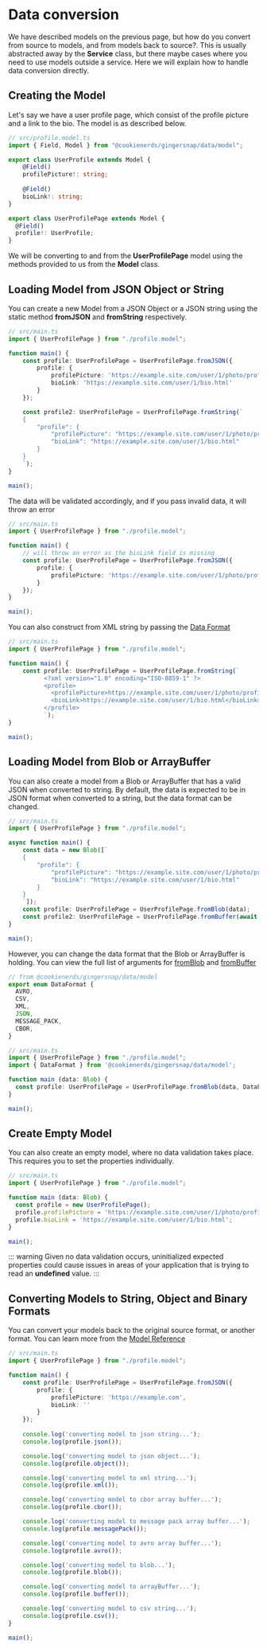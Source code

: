 # Data conversion

We have described models on the previous page, but how do you convert from source to models, and from models back to 
source?. This is usually abstracted away by the **Service** class, but there maybe cases where you need to use models
outside a service. Here we will explain how to handle data conversion directly.

## Creating the Model

Let's say we have a user profile page, which consist of the profile picture and a link to the bio. The model is as
described below.

```ts
// src/profile.model.ts
import { Field, Model } from "@cookienerds/gingersnap/data/model";

export class UserProfile extends Model {
    @Field() 
    profilePicture!: string;
    
    @Field() 
    bioLink!: string;
}

export class UserProfilePage extends Model {
  @Field() 
  profile!: UserProfile;
}
```

We will be converting to and from the **UserProfilePage** model using the methods provided to us from the **Model** class.

## Loading Model from JSON Object or String

You can create a new Model from a JSON Object or a JSON string using the static method **fromJSON** and **fromString**
respectively.
```ts
// src/main.ts
import { UserProfilePage } from "./profile.model";

function main() {
    const profile: UserProfilePage = UserProfilePage.fromJSON({
        profile: {
            profilePicture: 'https://example.site.com/user/1/photo/profile.png',
            bioLink: 'https://example.site.com/user/1/bio.html'
        }
    });

    const profile2: UserProfilePage = UserProfilePage.fromString(`
    {
        "profile": {
            "profilePicture": "https://example.site.com/user/1/photo/profile.png",
            "bioLink": "https://example.site.com/user/1/bio.html"
        }
    }
    `);
}

main();
```
The data will be validated accordingly, and if you pass invalid data, it will throw an error
```ts
// src/main.ts
import { UserProfilePage } from "./profile.model";

function main() {
    // will throw an error as the bioLink field is missing
    const profile: UserProfilePage = UserProfilePage.fromJSON({
        profile: {
            profilePicture: 'https://example.site.com/user/1/photo/profile.png', // [!code error]
        }
    });
}

main();
```

You can also construct from XML string by passing the [Data Format](https://cookienerd-frameworks.gitlab.io/gingersnap/internal/classes/annotations_model_model.Model.html#fromString)
```ts
// src/main.ts
import { UserProfilePage } from "./profile.model";

function main() {
    const profile: UserProfilePage = UserProfilePage.fromString(`
          <?xml version="1.0" encoding="ISO-8859-1" ?>
          <profile>
            <profilePicture>https://example.site.com/user/1/photo/profile.png</profilePicture>
            <bioLink>https://example.site.com/user/1/bio.html</bioLink>
          </profile>
          `);
}

main();
```

## Loading Model from Blob or ArrayBuffer

You can also create a model from a Blob or ArrayBuffer that has a valid JSON when converted to string. By default, the
data is expected to be in JSON format when converted to a string, but the data format can be changed.

```ts
// src/main.ts
import { UserProfilePage } from "./profile.model";

async function main() {
    const data = new Blob([`
    {
        "profile": {
            "profilePicture": "https://example.site.com/user/1/photo/profile.png",
            "bioLink": "https://example.site.com/user/1/bio.html"
        }
    }
    `]);
    const profile: UserProfilePage = UserProfilePage.fromBlob(data);
    const profile2: UserProfilePage = UserProfilePage.fromBuffer(await data.arrayBuffer());
}

main();
```

However, you can change the data format that the Blob or ArrayBuffer is holding. You can view the full list of arguments
for [fromBlob](https://cookienerd-frameworks.gitlab.io/gingersnap/internal/classes/annotations_model_model.Model.html#fromBlob)
and [fromBuffer](https://cookienerd-frameworks.gitlab.io/gingersnap/internal/classes/annotations_model_model.Model.html#fromBuffer)

```ts
// from @cookienerds/gingersnap/data/model
export enum DataFormat {
  AVRO,
  CSV,
  XML,
  JSON,
  MESSAGE_PACK,
  CBOR,
}
```

```ts
// src/main.ts
import { UserProfilePage } from "./profile.model";
import { DataFormat } from '@cookienerds/gingersnap/data/model';

function main (data: Blob) {
  const profile: UserProfilePage = UserProfilePage.fromBlob(data, DataFormat.MESSAGE_PACK);
}

main();
```

## Create Empty Model

You can also create an empty model, where no data validation takes place. This requires you to set the properties 
individually.

```ts
// src/main.ts
import { UserProfilePage } from "./profile.model";

function main (data: Blob) {
  const profile = new UserProfilePage();
  profile.profilePicture = 'https://example.site.com/user/1/photo/profile.png';
  profile.bioLink = 'https://example.site.com/user/1/bio.html';
}

main();
```

::: warning
Given no data validation occurs, uninitialized expected properties could cause issues in areas of your application that
is trying to read an **undefined** value.
:::

## Converting Models to String, Object and Binary Formats

You can convert your models back to the original source format, or another format. You can learn more from the
[Model Reference](https://cookienerd-frameworks.gitlab.io/gingersnap/internal/classes/annotations_model_model.Model.html)

```ts
// src/main.ts
import { UserProfilePage } from "./profile.model";

function main() {
    const profile: UserProfilePage = UserProfilePage.fromJSON({
        profile: {
            profilePicture: 'https://example.com',
            bioLink: ''
        }
    });
    
    console.log('converting model to json string...');
    console.log(profile.json());

    console.log('converting model to json object...');
    console.log(profile.object());

    console.log('converting model to xml string...');
    console.log(profile.xml());

    console.log('converting model to cbor array buffer...');
    console.log(profile.cbor());

    console.log('converting model to message pack array buffer...');
    console.log(profile.messagePack());

    console.log('converting model to avro array buffer...');
    console.log(profile.avro());

    console.log('converting model to blob...');
    console.log(profile.blob());

    console.log('converting model to arrayBuffer...');
    console.log(profile.buffer());

    console.log('converting model to csv string...');
    console.log(profile.csv());
}

main();
```
